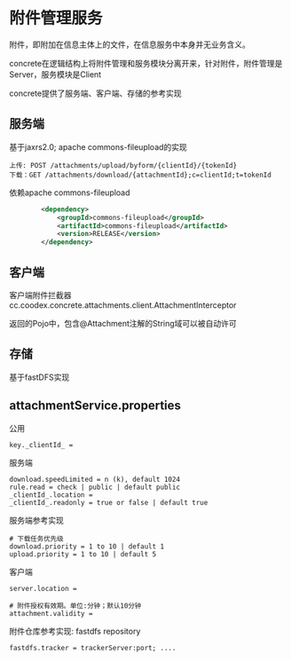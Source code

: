 # 附件管理服务

附件，即附加在信息主体上的文件，在信息服务中本身并无业务含义。

concrete在逻辑结构上将附件管理和服务模块分离开来，针对附件，附件管理是Server，服务模块是Client

concrete提供了服务端、客户端、存储的参考实现

## 服务端

基于jaxrs2.0; apache commons-fileupload的实现
    
    上传: POST /attachments/upload/byform/{clientId}/{tokenId}
    下载：GET /attachments/download/{attachmentId};c=clientId;t=tokenId
    
依赖apache commons-fileupload
```xml
        <dependency>
            <groupId>commons-fileupload</groupId>
            <artifactId>commons-fileupload</artifactId>
            <version>RELEASE</version>
        </dependency>
```

## 客户端

客户端附件拦截器
cc.coodex.concrete.attachments.client.AttachmentInterceptor

返回的Pojo中，包含@Attachment注解的String域可以被自动许可

## 存储
 
基于fastDFS实现

## attachmentService.properties

公用

    key._clientId_ = 

服务端

    download.speedLimited = n (k), default 1024
    rule.read = check | public | default public
    _clientId_.location = 
    _clientId_.readonly = true or false | default true


服务端参考实现

    # 下载任务优先级
    download.priority = 1 to 10 | default 1
    upload.priority = 1 to 10 | default 5



客户端

    server.location = 
    
    # 附件授权有效期。单位:分钟；默认10分钟
    attachment.validity = 

附件仓库参考实现: fastdfs repository

    fastdfs.tracker = trackerServer:port; ....
